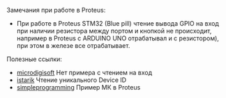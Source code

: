 Замечания при работе в Proteus: <br>
- При работе в Proteus STM32 (Blue pill) чтение вывода GPIO на вход при наличии резистора между портом и кнопкой не происходит, например в Proteus c ARDUINO UNO отрабатывал и с резистором), при этом в железе все отрабатывает. <br>

Полезные ссылки: <br>
- [microdigisoft](https://microdigisoft.com/category/proteus-projects/) Нет примера с чтением на вход <br>
- [istarik](https://istarik.ru/blog/stm32/152.html) Чтение уникального Device ID <br>
- [simpleprogramming](https://simpleprogramming.ru/st2-podklyuchenie-k-mikrokontrolleru-stm32-svetodiodov-i-knopki-modelirovanie-v-proteus/) Пример МК в Proteus
